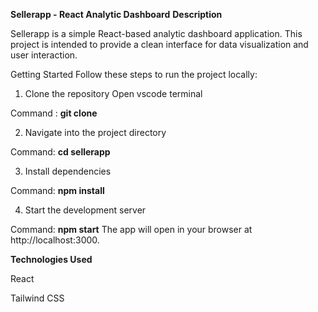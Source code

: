 **Sellerapp - React Analytic Dashboard**
**Description**


Sellerapp is a simple React-based analytic dashboard application. This project is intended to provide a clean interface for data visualization and user interaction.

Getting Started
Follow these steps to run the project locally:

1. Clone the repository
Open vscode terminal


Command : **git clone <repo-url>**

2. Navigate into the project directory


Command: **cd sellerapp**

3. Install dependencies


Command: **npm install**

4. Start the development server


Command: **npm start**
The app will open in your browser at http://localhost:3000.

**Technologies Used**

React

Tailwind CSS
